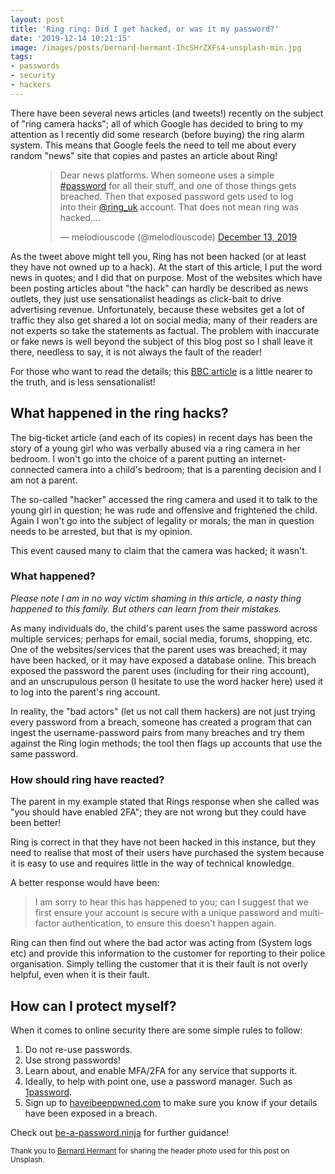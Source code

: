 ```yaml
---
layout: post
title: 'Ring ring: Did I get hacked, or was it my password?'
date: '2019-12-14 10:21:15'
image: /images/posts/bernard-hermant-IhcSHrZXFs4-unsplash-min.jpg
tags:
- passwords
- security
- hackers
---
```


There have been several news articles (and tweets!) recently on the subject of "ring camera hacks"; all of which Google has decided to bring to my attention as I recently did some research (before buying) the ring alarm system. This means that Google feels the need to tell me about every random "news" site that copies and pastes an article about Ring!

<figure class="kg-card kg-embed-card"><blockquote class="twitter-tweet">
<p lang="en" dir="ltr">Dear news platforms. When someone uses a simple <a href="https://twitter.com/hashtag/password?src=hash&amp;ref_src=twsrc%5Etfw">#password</a> for all their stuff, and one of those things gets breached. Then that exposed password gets used to log into their <a href="https://twitter.com/ring_uk?ref_src=twsrc%5Etfw">@ring_uk</a> account. That does not mean ring was hacked....</p>— melodiouscode (@melodiouscode) <a href="https://twitter.com/melodiouscode/status/1205412757190926337?ref_src=twsrc%5Etfw">December 13, 2019</a>
</blockquote>
<script async src="https://platform.twitter.com/widgets.js" charset="utf-8"></script>
</figure>

As the tweet above might tell you, Ring has not been hacked (or at least they have not owned up to a hack). At the start of this article, I put the word news in quotes; and I did that on purpose. Most of the websites which have been posting articles about "the hack" can hardly be described as news outlets, they just use sensationalist headings as click-bait to drive advertising revenue. Unfortunately, because these websites get a lot of traffic they also get shared a lot on social media; many of their readers are not experts so take the statements as factual. The problem with inaccurate or fake news is well beyond the subject of this blog post so I shall leave it there, needless to say, it is not always the fault of the reader!

For those who want to read the details; this [BBC article](https://www.bbc.co.uk/news/technology-50760103) is a little nearer to the truth, and is less sensationalist!
<!--more-->
## What happened in the ring hacks?

The big-ticket article (and each of its copies) in recent days has been the story of a young girl who was verbally abused via a ring camera in her bedroom. I won't go into the choice of a parent putting an internet-connected camera into a child's bedroom; that is a parenting decision and I am not a parent.

The so-called "hacker" accessed the ring camera and used it to talk to the young girl in question; he was rude and offensive and frightened the child. Again I won't go into the subject of legality or morals; the man in question needs to be arrested, but that is my opinion.

This event caused many to claim that the camera was hacked; it wasn't.

### What happened?

_Please note I am in no way victim shaming in this article, a nasty thing happened to this family. But others can learn from their mistakes._

As many individuals do, the child's parent uses the same password across multiple services; perhaps for email, social media, forums, shopping, etc. One of the websites/services that the parent uses was breached; it may have been hacked, or it may have exposed a database online. This breach exposed the password the parent uses (including for their ring account), and an unscrupulous person (I hesitate to use the word hacker here) used it to log into the parent's ring account.

In reality, the "bad actors" (let us not call them hackers) are not just trying every password from a breach, someone has created a program that can ingest the username-password pairs from many breaches and try them against the Ring login methods; the tool then flags up accounts that use the same password.

### How should ring have reacted?

The parent in my example stated that Rings response when she called was "you should have enabled 2FA"; they are not wrong but they could have been better!

Ring is correct in that they have not been hacked in this instance, but they need to realise that most of their users have purchased the system because it is easy to use and requires little in the way of technical knowledge.

A better response would have been:

> I am sorry to hear this has happened to you; can I suggest that we first ensure your account is secure with a unique password and multi-factor authentication, to ensure this doesn't happen again.

Ring can then find out where the bad actor was acting from (System logs etc) and provide this information to the customer for reporting to their police organisation. Simply telling the customer that it is their fault is not overly helpful, even when it is their fault.

## How can I protect myself?

When it comes to online security there are some simple rules to follow:

1. Do not re-use passwords.
2. Use strong passwords!
3. Learn about, and enable MFA/2FA for any service that supports it.
4. Ideally, to help with point one, use a password manager. Such as [1password](https://1password.com/).
5. Sign up to [haveibeenpwned.com](https://haveibeenpwned.com/) to make sure you know if your details have been exposed in a breach.

Check out [be-a-password.ninja](https://be-a-password.ninja/) for further guidance!

<!--kg-card-begin: html--><small>Thank you to <a href="https://unsplash.com/@bernardhermant?utm_source=unsplash&amp;utm_medium=referral&amp;utm_content=creditCopyText" target="_blank">Bernard Hermant</a> for sharing the header photo used for this post on Unsplash.</small><!--kg-card-end: html-->